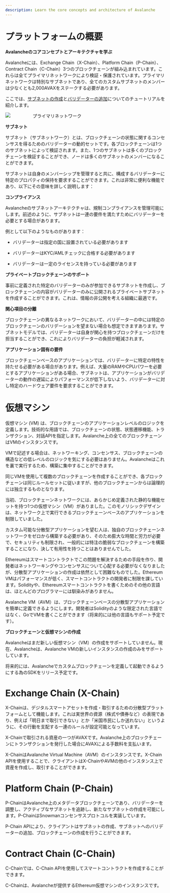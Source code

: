 ```yaml
---
description: Learn the core concepts and architecture of Avalanche
---
```



# プラットフォームの概要

  

**Avalancheのコアコンセプトとアーキテクチャを学ぶ**

Avalancheには、Exchange Chain（X-Chain）、Platform Chain（P-Chain）、Contract Chain（C-Chain）3つのブロックチェーンが組み込まれています。これらは全てプライマリネットワークにより検証・保護されています。プライマリネットワークは特別なサブネットであり、全てのカスタムサブネットのメンバーは少なくとも2,000AVAXをステークする必要があります。

  

ここでは、[サブネットの作成](https://docs.avax.network/build/tutorials/platform/create-a-subnet)と[バリデーターの追加](https://docs.avax.network/build/tutorials/nodes-and-staking/add-a-validator)についてのチュートリアルを紹介します。

  

![](https://lh5.googleusercontent.com/VekrIGsempafgLnqzHQDA29BG1ZZ7BLSCaoXP2GjqEnlg4EQ5YXaXYn2N7mPdKMWWFxEmlBqafWa8FW_b5_LPiu1owvnVKypaJaaE47-YRuI_UeIpNUiO7K6r-IKeywZrppscKbU)　　　　　プライマリネットワーク

  

**サブネット**

サブネット（サブネットワーク）とは、ブロックチェーンの状態に関するコンセンサスを得るためのバリデーターの動的セットです。各ブロックチェーンは1つのサブネットによって検証されます。また、1つのサブネットは多くのブロックチェーンを検証することができ、ノードは多くのサブネットのメンバーになることができます。

  

サブネットは自身のメンバーシップを管理すると共に、構成するバリデーターに特定のプロパティの保持を要求することができます。これは非常に便利な機能であり、以下にその意味を詳しく説明します：

  

**コンプライアンス**

Avalancheのサブネットアーキテクチャは、規制コンプライアンスを管理可能にします。前述のように、サブネットは一連の要件を満たすためにバリデーターを必要とする場合があります。

  

例として以下のようなものがあります：

  

- バリデーターは指定の国に設置されている必要があります

- バリデーターはKYC/AMLチェックに合格する必要があります

- バリデーターは一定のライセンスを持っている必要があります

  

**プライベートブロックチェーンのサポート**

事前に定義された特定のバリデーターのみが参加できるサブネットを作成し、ブロックチェーンの内容がバリデーターのみに公開されるプライベートサブネットを作成することができます。これは、情報の非公開を考える組織に最適です。

  

**関心項目の分離**

ブロックチェーンの異なるネットワークにおいて、バリデーターの中には特定のブロックチェーンのバリデーションを望まない場合も想定できますあります。サブネットモデルでは、バリデーターは自身が関心を持つブロックチェーンだけを担当することができ、これによりバリデーターの負担が軽減されます。

  

**アプリケーション固有の要件**

ブロックチェーンベースのアプリケーションでは、バリデーターに特定の特性を持たせる必要がある場合があります。例えば、大量のRAMやCPUパワーを必要とするアプリケーションがある場合、サブネットは、アプリケーションがバリデーターの動作の遅延によりパフォーマンスが低下しないよう、バリデーターに対し特定のハードウェア要件を要求することができます。

  

# 仮想マシン

  

仮想マシン (VM) は、ブロックチェーンのアプリケーションレベルのロジックを定義します。技術的な用語では、ブロックチェーンの状態、状態遷移機能、トランザクション、対話APIを指定します。Avalanche上の全てのブロックチェーンはVMのインスタンスです。

  

VMで記述する場合は、ネットワーキング、コンセンサス、ブロックチェーンの構造などの低レベルのロジックを気にする必要はありません。Avalancheはこれを裏で実行するため、構築に集中することができます。

  

同じVMを使用して複数のブロックチェーンを作成することができ、各ブロックチェーンは同じルールセットに従いますが、他のブロックチェーンからは論理的には独立するものとなります。

当初、ブロックチェーンネットワークには、あらかじめ定義された静的な機能セットを持つ1つの仮想マシン（VM）がありました。このモノリシックデザインは、ネットワーク上で実行できるブロックチェーンベースのアプリケーションを制限していました。

  

カスタム可能な分散型アプリケーションを望む人は、独自のブロックチェーンネットワークをゼロから構築する必要があり、そのため膨大な時間と労力が必要で、セキュリティも制限され、一般的には特注の脆弱なブロックチェーンを構築することになり、決して有用性を持つことはありませんでした。

  

Ethereumはスマートコントラクトでこの問題を解決するための手段を作り、開発者はネットワーキングやコンセンサスについて心配する必要がなくなりましたが、分散型アプリケーションの作成は依然として困難なものでした。Ethereum VMはパフォーマンスが低く、スマートコントラクトの開発者に制限を課しています。Solidityや、Ethereumスマートコントラクトを書くためのその他の言語は、ほとんどのプログラマーには馴染みがありません。

  

Avalanche VM（AVM）は、ブロックチェーンベースの分散型アプリケーションを簡単に定義できるようにします。開発者はSolidityのような限定された言語ではなく、GoでVMを書くことができます（将来的には他の言語もサポート予定です）。

  

  

**ブロックチェーンと仮想マシンの作成**

Avalancheはまだ新しい仮想マシン（VM）の作成をサポートしていません。現在、Avalancheは、Avalanche VMの新しいインスタンスの作成のみをサポートしています。

将来的には、Avalancheでカスタムブロックチェーンを定義して起動できるようにする為のSDKをリリース予定です。

  

# Exchange Chain (X-Chain)

  

X-Chainは、デジタルスマートアセットを作成・取引するための分散型プラットフォームとして機能します。これは実世界の資源（株式や債券など）の表現であり、例えば「明日まで取引できない」とか「米国市民にしか送れない」というように、その行動を支配する一連のルールが設定可能となっています。

X-Chainで取引される資産の一つがAVAXです。Avalanche上のブロックチェーンにトランザクションを発行した場合にAVAXによる手数料を支払います。

X-ChainはAvalanche Virtual Machine（AVM）のインスタンスです。X-Chain APIを使用することで、クライアントはX-ChainやAVMの他のインスタンス上で資産を作成し、取引することができます。

  

# Platform Chain (P-Chain)

  

P-ChainはAvalanche上のメタデータブロックチェーンであり、バリデーターを調整し、アクティブなサブネットを追跡し、新たなサブネットの作成を可能にします。P-ChainはSnowmanコンセンサスプロトコルを実装しています。

P-Chain APIにより、クライアントはサブネットの作成、サブネットへのバリデーターの追加、ブロックチェーンの作成を行うことができます。

  

# Contract Chain (C-Chain)

  

C-Chainでは、C-Chain APIを使用してスマートコントラクトを作成することができます。

C-Chainは、Avalancheが提供するEthereum仮想マシンのインスタンスです。
<!--stackedit_data:
eyJoaXN0b3J5IjpbLTEyNTEwMDg1MTQsNjU5NzY3MzkwXX0=
-->